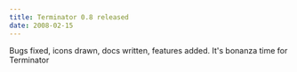```yaml
---
title: Terminator 0.8 released
date: 2008-02-15
---
```


Bugs fixed, icons drawn, docs written, features added. It's bonanza time for Terminator
